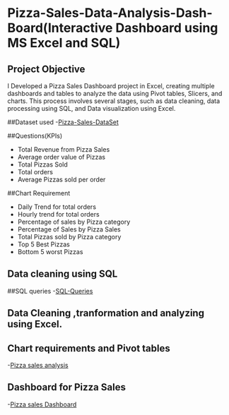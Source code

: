 # Pizza-Sales-Data-Analysis-Dash-Board(Interactive Dashboard using MS Excel and SQL) 
## Project Objective
I Developed a Pizza Sales Dashboard project in Excel, creating multiple dashboards and tables to analyze the data using Pivot tables, Slicers, and charts. This process involves several stages, such as data cleaning, data processing using SQL, and Data visualization using Excel.


##Dataset used 
-<a href="https://github.com/mahi12198/Pizza-Sales-Data-Analysis-Dash-Board/blob/main/Pizza%20Sales%20DataSet.xlsx">Pizza-Sales-DataSet</a>

##Questions(KPIs)

- Total Revenue from Pizza Sales
- Average order value of Pizzas
- Total Pizzas Sold
- Total orders
- Average Pizzas sold per order

##Chart Requirement
- Daily Trend for total orders
- Hourly trend for total orders
- Percentage of sales by Pizza category
- Percentage of Sales by Pizza Sales
- Total Pizzas sold by Pizza category
- Top 5 Best Pizzas
- Bottom 5 worst Pizzas

## Data cleaning using SQL 
 ##SQL queries 
 -<a href="https://github.com/mahi12198/Pizza-Sales-Data-Analysis-Dash-Board/blob/main/SQL_queries%20Project.docx">SQL-Queries</a>

 ## Data Cleaning ,tranformation and analyzing using Excel.
 ## Chart requirements and Pivot tables 
  -<a href="https://github.com/mahi12198/Pizza-Sales-Data-Analysis-Dash-Board/blob/main/Pizza%20Sales%20Data%20Analysis.xlsx">Pizza sales analysis </a>

  ## Dashboard for Pizza Sales 
   -<a href="">Pizza sales Dashboard</a>

